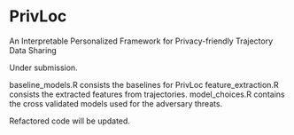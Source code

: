 # PrivLoc
An Interpretable Personalized Framework for Privacy-friendly Trajectory Data Sharing

Under submission.

baseline_models.R consists the baselines for PrivLoc
feature_extraction.R consists the extracted features from trajectories.
model_choices.R contains the cross validated models used for the adversary threats.

Refactored code will be updated.
